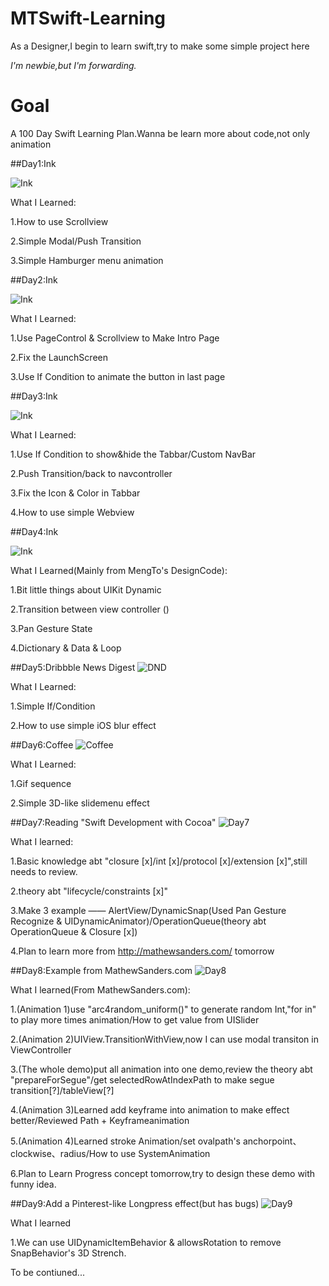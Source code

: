 # MTSwift-Learning

As a Designer,I begin to learn swift,try to make some simple project here

_I'm newbie,but I'm forwarding._

# Goal

A 100 Day Swift Learning Plan.Wanna be learn more about code,not only animation

##Day1:Ink

![Ink](https://github.com/MartinRGB/MTSwift-Learning/blob/master/1.Design%2BCode/1.ink/ink.gif?raw=true)

What I Learned:

1.How to use Scrollview

2.Simple Modal/Push Transition

3.Simple Hamburger menu animation

##Day2:Ink

![Ink](https://github.com/MartinRGB/MTSwift-Learning/blob/master/1.Design%2BCode/1.ink/ink3.gif?raw=true)

What I Learned:

1.Use PageControl & Scrollview to Make Intro Page

2.Fix the LaunchScreen

3.Use If Condition to animate the button in last page

##Day3:Ink

![Ink](https://github.com/MartinRGB/MTSwift-Learning/blob/master/1.Design%2BCode/1.ink/ink4.gif?raw=true)

What I Learned:

1.Use If Condition to show&hide the Tabbar/Custom NavBar

2.Push Transition/back to navcontroller

3.Fix the Icon & Color in Tabbar

4.How to use simple Webview

##Day4:Ink

![Ink](https://github.com/MartinRGB/MTSwift-Learning/blob/master/1.Design%2BCode/1.ink/ink2.gif?raw=true)

What I Learned(Mainly from MengTo's DesignCode):

1.Bit little things about UIKit Dynamic 

2.Transition between view controller ()

3.Pan Gesture State

4.Dictionary & Data & Loop

##Day5:Dribbble News Digest
![DND](https://github.com/MartinRGB/MTSwift-Learning/blob/master/2.Portfolio/2.Portfolio.gif?raw=true)

What I Learned:

1.Simple If/Condition

2.How to use simple iOS blur effect

##Day6:Coffee
![Coffee](https://github.com/MartinRGB/MTSwift-Learning/blob/master/3.Coffee/3.Coffee.gif?raw=true)

What I Learned:

1.Gif sequence

2.Simple 3D-like slidemenu effect

##Day7:Reading "Swift Development with Cocoa"
![Day7](https://github.com/MartinRGB/MTSwift-Learning/blob/master/4.Swift%20Development%20with%20Cocoa/Part%201/parti.gif?raw=true
)

What I learned:

1.Basic knowledge abt "closure [x]/int [x]/protocol [x]/extension [x]",still needs to review.

2.theory abt "lifecycle/constraints [x]"

3.Make 3 example —— AlertView/DynamicSnap(Used Pan Gesture Recognize & UIDynamicAnimator)/OperationQueue(theory abt OperationQueue & Closure [x])

4.Plan to learn more from http://mathewsanders.com/ tomorrow

##Day8:Example from MathewSanders.com
![Day8](https://github.com/MartinRGB/MTSwift-Learning/blob/master/5.MathewSanders.com/part1.gif?raw=true
)

What I learned(From MathewSanders.com):

1.(Animation 1)use "arc4random_uniform()" to generate random Int,"for in" to play more times animation/How to get value from UISlider

2.(Animation 2)UIView.TransitionWithView,now I can use modal transiton in ViewController

3.(The whole demo)put all animation into one demo,review the theory abt "prepareForSegue"/get selectedRowAtIndexPath to make segue transition[?]/tableView[?]

4.(Animation 3)Learned add keyframe into animation to make effect better/Reviewed Path + Keyframeanimation

5.(Animation 4)Learned stroke Animation/set ovalpath's anchorpoint、clockwise、radius/How to use SystemAnimation

6.Plan to Learn Progress concept tomorrow,try to design these demo with funny idea.

##Day9:Add a Pinterest-like Longpress effect(but has bugs)
![Day9](https://github.com/MartinRGB/MTSwift-Learning/blob/master/4.Swift%20Development%20with%20Cocoa/Part%201/DynamicSnap/DynamicSnap.gif?raw=true
)

What I learned

1.We can use UIDynamicItemBehavior & allowsRotation to remove SnapBehavior's 3D Strench.

To be contiuned...
